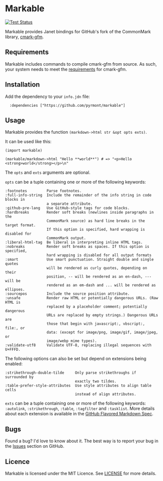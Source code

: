 # Markable

[![Test Status][icon]][status]

[icon]: https://github.com/pyrmont/markable/workflows/test/badge.svg
[status]: https://github.com/pyrmont/markable/actions?query=workflow%3Atest

Markable provides Janet bindings for GitHub's fork of the CommonMark library,
[cmark-gfm][].

[cmark-gfm]: https://github.com/github/cmark-gfm

## Requirements

Markable includes commands to compile cmark-gfm from source. As such, your
system needs to meet the [requirements][cmark-gfm-reqs] for cmark-gfm.

[cmark-gfm-reqs]: https://github.com/github/cmark-gfm#installing

## Installation

Add the dependency to your `info.jdn` file:

```
  :dependencies ["https://github.com/pyrmont/markable"]
```

## Usage

Markable provides the function `(markdown->html str &opt opts exts)`.

It can be used like this:

```
(import markable)

(markable/markdown->html "Hello **world**") # => "<p>Hello <strong>world</strong></p>\n"
```

The `opts` and `exts` arguments are optional.

`opts` can be a tuple containing one or more of the following keywords:

```
:footnotes         Parse footnotes.
:full-info-string  Include the remainder of the info string in code blocks in
                   a separate attribute.
:github-pre-lang   Use GitHub-style tags for code blocks.
:hardbreaks        Render soft breaks (newlines inside paragraphs in the
                   CommonMark source) as hard line breaks in the target format.
                   If this option is specified, hard wrapping is disabled for
                   CommonMark output.
:liberal-html-tag  Be liberal in interpreting inline HTML tags.
:nobreaks          Render soft breaks as spaces. If this option is specified,
                   hard wrapping is disabled for all output formats
:smart             Use smart punctuation. Straight double and single quotes
                   will be rendered as curly quotes, depending on their
                   position, -- will be rendered as an en-dash, --- will be
                   rendered as an em-dash and ... will be rendered as ellipses.
:sourcepos         Include the source position attribute.
:unsafe            Render raw HTML or potentially dangerous URLs. (Raw HTML is
                   replaced by a placeholder comment; potentially dangerous
                   URLs are replaced by empty strings.) Dangerous URLs are
                   those that begin with javascript:, vbscript:, file:, or
                   data: (except for image/png, image/gif, image/jpeg, or
                   image/webp mime types).
:validate-utf8     Validate UTF-8, replacing illegal sequences with U+FFFD.
```

The following options can also be set but depend on extensions being enabled:

```
:strikethrough-double-tilde     Only parse strikethroughs if surrounded by
                                exactly two tildes.
:table-prefer-style-attributes  Use style attributes to align table cells
                                instead of align attributes.
```

`exts` can be a tuple containing one or more of the following keywords:
`:autolink`, `:strikethrough`, `:table`, `:tagfilter` and `:tasklist`. More
details about each extension is available in the [GitHub Flavored Markdown
Spec][spec].

[spec]: https://github.github.com/gfm/

## Bugs

Found a bug? I'd love to know about it. The best way is to report your bug in
the [Issues][] section on GitHub.

[Issues]: https://github.com/pyrmont/markable/issues

## Licence

Markable is licensed under the MIT Licence. See [LICENSE][] for more details.

[LICENSE]: https://github.com/pyrmont/markable/blob/master/LICENSE

